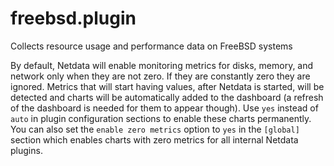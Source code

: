 <!--
title: "FreeBSD system metrics (freebsd.plugin)"
custom_edit_url: "https://github.com/netdata/netdata/edit/master/collectors/freebsd.plugin/README.md"
sidebar_label: "FreeBSD system metrics (freebsd.plugin)"
learn_status: "Published"
learn_topic_type: "References"
learn_rel_path: "Integrations/Monitor/System metrics"
-->

# freebsd.plugin

Collects resource usage and performance data on FreeBSD systems

By default, Netdata will enable monitoring metrics for disks, memory, and network only when they are not zero. If they are constantly zero they are ignored. Metrics that will start having values, after Netdata is started, will be detected and charts will be automatically added to the dashboard (a refresh of the dashboard is needed for them to appear though). Use `yes` instead of `auto` in plugin configuration sections to enable these charts permanently. You can also set the `enable zero metrics` option to `yes` in the `[global]` section which enables charts with zero metrics for all internal Netdata plugins.


